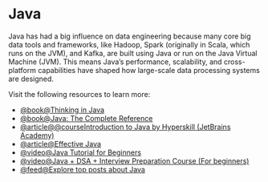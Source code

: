 # Java

Java has had a big influence on data engineering because many core big data tools and frameworks, like Hadoop, Spark (originally in Scala, which runs on the JVM), and Kafka, are built using Java or run on the Java Virtual Machine (JVM). This means Java’s performance, scalability, and cross-platform capabilities have shaped how large-scale data processing systems are designed.

Visit the following resources to learn more:

- [@book@Thinking in Java](https://www.amazon.co.uk/Thinking-Java-Eckel-Bruce-February/dp/B00IBON6C6)
- [@book@Java: The Complete Reference](https://www.amazon.co.uk/gp/product/B09JL8BMK7/ref=dbs_a_def_rwt_bibl_vppi_i2)
- [@article@@courseIntroduction to Java by Hyperskill (JetBrains Academy)](https://hyperskill.org/courses/8)
- [@article@Effective Java](https://www.amazon.com/Effective-Java-Joshua-Bloch/dp/0134685997)
- [@video@Java Tutorial for Beginners](https://www.youtube.com/watch?v=eIrMbAQSU34&feature=youtu.be)
- [@video@Java + DSA + Interview Preparation Course (For beginners)](https://www.youtube.com/playlist?list=PL9gnSGHSqcnr_DxHsP7AW9ftq0AtAyYqJ)
- [@feed@Explore top posts about Java](https://app.daily.dev/tags/java?ref=roadmapsh)